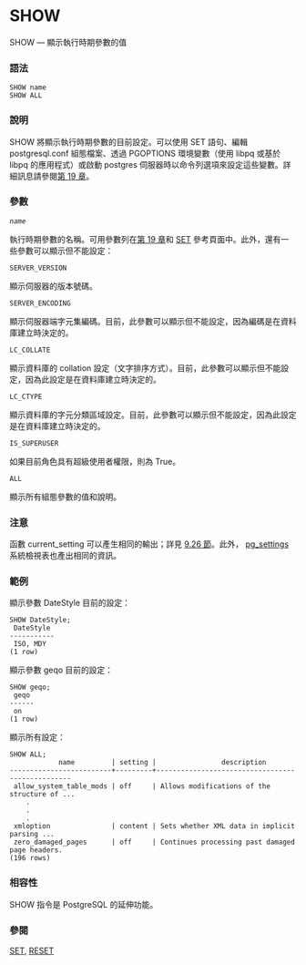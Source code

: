 # SHOW

SHOW — 顯示執行時期參數的值

### 語法

```
SHOW name
SHOW ALL
```

### 說明

SHOW 將顯示執行時期參數的目前設定。可以使用 SET 語句、編輯postgresql.conf 組態檔案、透過 PGOPTIONS 環境變數（使用 libpq 或基於 libpq 的應用程式）或啟動 postgres 伺服器時以命令列選項來設定這些變數。詳細訊息請參閱[第 19 章](../../server-administration/server-configuration/)。

### 參數

_`name`_

執行時期參數的名稱。可用參數列在[第 19 章](../../server-administration/server-configuration/)和 [SET](set.md) 參考頁面中。此外，還有一些參數可以顯示但不能設定：

`SERVER_VERSION`

顯示伺服器的版本號碼。

`SERVER_ENCODING`

顯示伺服器端字元集編碼。目前，此參數可以顯示但不能設定，因為編碼是在資料庫建立時決定的。

`LC_COLLATE`

顯示資料庫的 collation 設定（文字排序方式）。目前，此參數可以顯示但不能設定，因為此設定是在資料庫建立時決定的。

`LC_CTYPE`

顯示資料庫的字元分類區域設定。目前，此參數可以顯示但不能設定，因為此設定是在資料庫建立時決定的。

`IS_SUPERUSER`

如果目前角色具有超級使用者權限，則為 True。

`ALL`

顯示所有組態參數的值和說明。

### 注意

函數 current\_setting 可以產生相同的輸出；詳見 [9.26 節](../../the-sql-language/functions-and-operators/system-administration.md)。此外， [pg\_settings ](../../internals/system-catalogs/pg\_settings.md)系統檢視表也產出相同的資訊。

### 範例

顯示參數 DateStyle 目前的設定：

```
SHOW DateStyle;
 DateStyle
-----------
 ISO, MDY
(1 row)
```

顯示參數 geqo 目前的設定：

```
SHOW geqo;
 geqo
------
 on
(1 row)
```

顯示所有設定：

```
SHOW ALL;
            name         | setting |                description                                                          
-------------------------+---------+-------------------------------------------------
 allow_system_table_mods | off     | Allows modifications of the structure of ...
    .
    .
    .
 xmloption               | content | Sets whether XML data in implicit parsing ...
 zero_damaged_pages      | off     | Continues processing past damaged page headers.
(196 rows)
```

### 相容性

SHOW 指令是 PostgreSQL 的延伸功能。

### 參閱

[SET](set.md), [RESET](reset.md)
